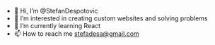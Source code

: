 - 👋 Hi, I’m @StefanDespotovic
- 👀 I’m interested in creating custom websites and solving problems
- 🌱 I’m currently learning React
- 📫 How to reach me stefadesa@gmail.com


